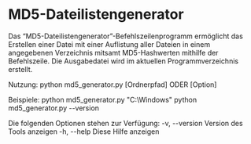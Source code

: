 # MD5-Dateilistengenerator
Das “MD5-Dateilistengenerator”-Befehlszeilenprogramm ermöglicht das Erstellen einer Datei mit einer Auflistung aller Dateien in einem angegebenen Verzeichnis mitsamt MD5-Hashwerten mithilfe der Befehlszeile. Die Ausgabedatei wird im aktuellen Programmverzeichnis erstellt.

Nutzung: python md5_generator.py [Ordnerpfad] ODER [Option]

Beispiele:  python md5_generator.py "C:\Windows"
            python md5_generator.py --version 

Die folgenden Optionen stehen zur Verfügung:
    -v, --version    Version des Tools anzeigen
    -h, --help       Diese Hilfe anzeigen

